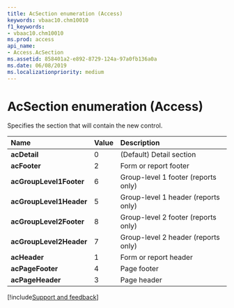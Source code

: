 ```yaml
---
title: AcSection enumeration (Access)
keywords: vbaac10.chm10010
f1_keywords:
- vbaac10.chm10010
ms.prod: access
api_name:
- Access.AcSection
ms.assetid: 858401a2-e892-8729-124a-97a0fb136a0a
ms.date: 06/08/2019
ms.localizationpriority: medium
---
```



# AcSection enumeration (Access)

Specifies the section that will contain the new control.

|Name|Value|Description|
|:-----|:-----|:-----|
|**acDetail**|0|(Default) Detail section|
|**acFooter**|2|Form or report footer|
|**acGroupLevel1Footer**|6|Group-level 1 footer (reports only)|
|**acGroupLevel1Header**|5|Group-level 1 header (reports only)|
|**acGroupLevel2Footer**|8|Group-level 2 footer (reports only)|
|**acGroupLevel2Header**|7|Group-level 2 header (reports only)|
|**acHeader**|1|Form or report header|
|**acPageFooter**|4|Page footer|
|**acPageHeader**|3|Page header|

[!include[Support and feedback](~/includes/feedback-boilerplate.md)]